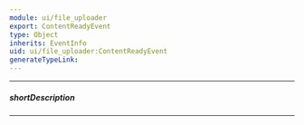 ```yaml
---
module: ui/file_uploader
export: ContentReadyEvent
type: Object
inherits: EventInfo
uid: ui/file_uploader:ContentReadyEvent
generateTypeLink: 
---
```

---
##### shortDescription
<!-- Description goes here -->

---
<!-- Description goes here -->